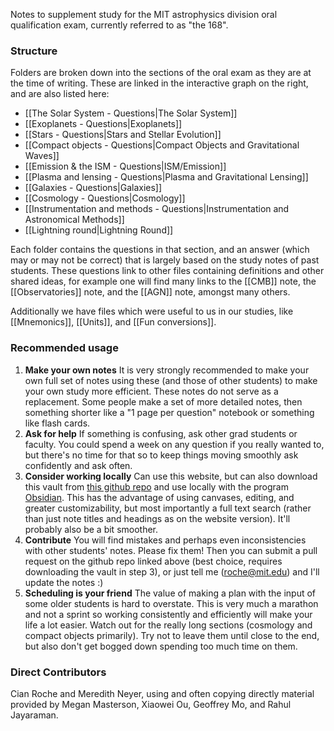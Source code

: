 Notes to supplement study for the MIT astrophysics division oral qualification exam, currently referred to as "the 168". 

### Structure
Folders are broken down into the sections of the oral exam as they are at the time of writing. These are linked in the interactive graph on the right, and are also listed here: 
- [[The Solar System - Questions|The Solar System]]
- [[Exoplanets - Questions|Exoplanets]]
- [[Stars - Questions|Stars and Stellar Evolution]]
- [[Compact objects - Questions|Compact Objects and Gravitational Waves]]
- [[Emission & the ISM - Questions|ISM/Emission]]
- [[Plasma and lensing - Questions|Plasma and Gravitational Lensing]]
- [[Galaxies - Questions|Galaxies]]
- [[Cosmology - Questions|Cosmology]]
- [[Instrumentation and methods - Questions|Instrumentation and Astronomical Methods]]
- [[Lightning round|Lightning Round]]

Each folder contains the questions in that section, and an answer (which may or may not be correct) that is largely based on the study notes of past students. These questions link to other files containing definitions and other shared ideas, for example one will find many links to the [[CMB]] note, the [[Observatories]] note, and the [[AGN]] note, amongst many others.

Additionally we have files which were useful to us in our studies, like [[Mnemonics]], [[Units]], and [[Fun conversions]]. 


### Recommended usage
1. **Make your own notes**
   It is very strongly recommended to make your own full set of notes using these (and those of other students) to make your own study more efficient. These notes do not serve as a replacement. Some people make a set of more detailed notes, then something shorter like a "1 page per question" notebook or something like flash cards.
2. **Ask for help**
   If something is confusing, ask other grad students or faculty. You could spend a week on any question if you really wanted to, but there's no time for that so to keep things moving smoothly ask confidently and ask often.
3. **Consider working locally**
   Can use this website, but can also download this vault from [this github repo](https://github.com/CianMRoche/AstroWiki/tree/main) and use locally with the program [Obsidian](https://obsidian.md/). This has the advantage of using canvases, editing, and greater customizability, but most importantly a full text search (rather than just note titles and headings as on the website version). It'll probably also be a bit smoother. 
4. **Contribute**
   You will find mistakes and perhaps even inconsistencies with other students' notes. Please fix them! Then you can submit a pull request on the github repo linked above (best choice, requires downloading the vault in step 3), or just tell me (roche@mit.edu) and I'll update the notes :)
5. **Scheduling is your friend**
   The value of making a plan with the input of some older students is hard to overstate. This is very much a marathon and not a sprint so working consistently and efficiently will make your life a lot easier. Watch out for the really long sections (cosmology and compact objects primarily). Try not to leave them until close to the end, but also don't get bogged down spending too much time on them. 


### Direct Contributors
Cian Roche and Meredith Neyer, using and often copying directly material provided by Megan Masterson, Xiaowei Ou, Geoffrey Mo, and Rahul Jayaraman.


